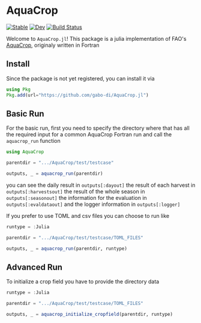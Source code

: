 # AquaCrop

[![Stable](https://img.shields.io/badge/docs-stable-blue.svg)](https://gabo-di.github.io/AquaCrop/stable/)
[![Dev](https://img.shields.io/badge/docs-dev-blue.svg)](https://gabo-di.github.io/AquaCrop/dev/)
[![Build Status](https://github.com/gabo-di/AquaCrop.jl/actions/workflows/CI.yml/badge.svg?branch=main)](https://github.com/gabo-di/AquaCrop.jl/actions/workflows/CI.yml?query=branch%3Amain)

Welcome to `AquaCrop.jl`! This package is a julia implementation of FAO's [AquaCrop](https://github.com/KUL-RSDA/AquaCrop/), 
originaly written in Fortran 

## Install

Since the package is not yet registered, you can install it via

```julia
using Pkg
Pkg.add(url="https://github.com/gabo-di/AquaCrop.jl")
```


## Basic Run

For the basic run, first you need to specify the directory where that has all the 
required input for a common AquaCrop Fortran run and call the `aquacrop_run` function

```julia
using AquaCrop

parentdir = ".../AquaCrop/test/testcase"

outputs, _ = aquacrop_run(parentdir)
```

you can see the daily result in `outputs[:dayout]` 
the result of each harvest in `outputs[:harvestsout]`
the result of the whole season in `outputs[:seasonout]`
the information for the evaluation in `outputs[:evaldataout]`
and the logger information in `outputs[:logger]`

If you prefer to use TOML and csv files you can choose to run like
```julia
runtype = :Julia

parentdir = ".../AquaCrop/test/testcase/TOML_FILES"

outputs, _ = aquacrop_run(parentdir, runtype)
```


## Advanced Run

To initialize a crop field you have to provide the  directory data 

```julia
runtype = :Julia

parentdir = ".../AquaCrop/test/testcase/TOML_FILES"

outputs, _ = aquacrop_initialize_cropfield(parentdir, runtype)
```
